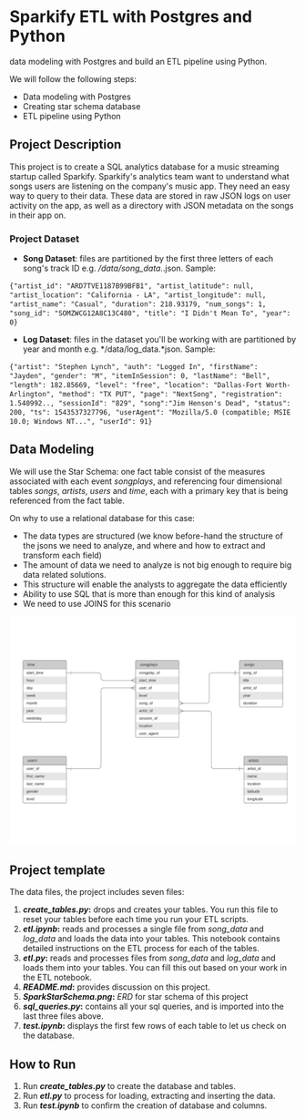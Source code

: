 # Sparkify ETL with Postgres and Python

data modeling with Postgres and build an ETL pipeline using Python.

We will follow the following steps:
- Data modeling with Postgres
- Creating star schema database
- ETL pipeline using Python

## Project Description

This project is to create a SQL analytics database for a music streaming startup called Sparkify. Sparkify's analytics team want to understand what songs users are listening on the company's music app. They need an easy way to query to their data. These data are stored in raw JSON logs on user activity on the app, as well as a directory with JSON metadata on the songs in their app on.


### Project Dataset

- **Song Dataset**: files are partitioned by the first three letters of each song's track ID e.g. */data/song_data.*.json. Sample:

```
{"artist_id": "ARD7TVE1187B99BFB1", "artist_latitude": null, "artist_location": "California - LA", "artist_longitude": null, "artist_name": "Casual", "duration": 218.93179, "num_songs": 1, "song_id": "SOMZWCG12A8C13C480", "title": "I Didn't Mean To", "year": 0}
```

- **Log Dataset**: files in the dataset you'll be working with are partitioned by year and month e.g. */data/log_data.*json. Sample:

```
{"artist": "Stephen Lynch", "auth": "Logged In", "firstName": "Jayden", "gender": "M", "itemInSession": 0, "lastName": "Bell", "length": 182.85669, "level": "free", "location": "Dallas-Fort Worth-Arlington", "method": "TX PUT", "page": "NextSong", "registration": 1.540992.., "sessionId": "829", "song":"Jim Henson's Dead", "status": 200, "ts": 1543537327796, "userAgent": "Mozilla/5.0 (compatible; MSIE 10.0; Windows NT...", "userId": 91}
```

## Data Modeling

We will use the Star Schema: 
one fact table consist of the measures associated with each event *songplays*, 
and  referencing four dimensional tables *songs*, *artists*, *users* and *time*, each with a primary key that is being referenced from the fact table.

On why to use a relational database for this case:

- The data types are structured (we know before-hand the structure of the jsons we need to analyze, and where and how to extract and transform each field)
- The amount of data we need to analyze is not big enough to require big data related solutions.
- This structure will enable the analysts to aggregate the data efficiently
- Ability to use SQL that is more than enough for this kind of analysis
- We need to use JOINS for this scenario

![SparkStar Schema](SparkStarSchema.png)

## Project template

The data files, the project includes seven files:
1. ***create_tables.py*:** drops and creates your tables. You run this file to reset your tables before each time you run your ETL scripts.
2. ***etl.ipynb*:** reads and processes a single file from *song_data* and *log_data* and loads the data into your tables. This notebook contains detailed instructions on the ETL process for each of the tables.
3. ***etl.py*:** reads and processes files from *song_data* and *log_data* and loads them into your tables. You can fill this out based on your work in the ETL notebook.
4. ***README.md*:** provides discussion on this project.
5. ***SparkStarSchema.png*:** *ERD* for star schema of this project
6. ***sql_queries.py*:** contains all your sql queries, and is imported into the last three files above.
7. ***test.ipynb*:** displays the first few rows of each table to let us check on the database.

## How to Run

1. Run ***create_tables.py*** to create the database and tables.
2. Run ***etl.py*** to process for loading, extracting and inserting the data.
3. Run ***test.ipynb*** to confirm the creation of database and columns.
